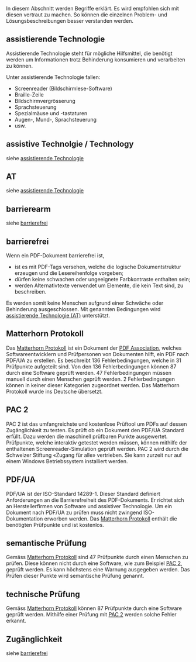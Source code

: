 In diesem Abschnitt werden Begriffe erklärt. Es wird empfohlen sich mit diesen vertraut zu machen. So können die einzelnen Problem- und Lösungsbeschreibungen besser verstanden werden.

## assistierende Technologie

Assistierende Technologie steht für mögliche Hilfsmittel, die benötigt werden um Informationen trotz Behinderung konsumieren und verarbeiten zu können.

Unter assistierende Technologie fallen:

* Screenreader \(Bildschirmlese-Software\)
* Braille-Zeile
* Bildschirmvergrösserung
* Sprachsteuerung
* Spezialmäuse und -tastaturen
* Augen-, Mund-, Sprachsteuerung 
* usw.

## assistive Technolgie / Technology

siehe [assistierende Technologie](#assistierende-technologie)

## AT

siehe [assistierende Technologie](#assistierende-technologie)

## barrierearm

siehe [barrierefrei](#barrierefrei)

## barrierefrei

Wenn ein PDF-Dokument barrierefrei ist,

* ist es mit PDF-Tags versehen, welche die logische Dokumentstruktur erzeugen und die Lesereihenfolge vorgeben; 
* dürfen keine schwachen oder ungeeignete Farbkontraste enthalten sein;
* werden Alternativtexte verwendet um Elemente, die kein Text sind, zu beschreiben.

Es werden somit keine Menschen aufgrund einer Schwäche oder Behinderung ausgeschlossen. Mit genannten Bedingungen wird [assistierende Technologie \(AT\)](#assistierende-technologie) unterstützt.

## Matterhorn Protokoll

Das [Matterhorn Protokoll](https://www.pdfa.org/publication/matterhorn-protokoll-1-02-deutsche-uebersetzung/?lang=de) ist ein Dokument der [PDF Association](https://www.pdfa.org/pdf-association/?lang=de), welches Softwareentwicklern und Prüfpersonen von Dokumenten hilft, ein PDF nach PDF/UA zu erstellen. Es beschreibt 136 Fehlerbedingungen, welche in 31 Prüfpunkte aufgeteilt sind. Von den 136 Fehlerbedingungen können 87 durch eine Software geprüft werden. 47 Fehlerbedingungen müssen manuell durch einen Menschen geprüft werden. 2 Fehlerbedingungen können in keiner dieser Kategorien zugeordnet werden. Das Matterhorn Protokoll wurde ins Deutsche übersetzt.

## PAC 2

PAC 2 ist das umfangreichste und kostenlose Prüftool um PDFs auf dessen Zugänglichkeit zu testen. Es prüft ob ein Dokument den PDF/UA Standard erfüllt. Dazu werden die maschinell prüfbaren Punkte ausgewertet. Prüfpunkte, welche interaktiv getestet werden müssen, können mithilfe der enthaltenen Screenreader-Simulation geprüft werden. PAC 2 wird durch die Schweizer Stiftung «Zugang für alle» vertrieben. Sie kann zurzeit nur auf einem Windows Betriebssystem installiert werden.

## PDF/UA

PDF/UA ist der ISO-Standard 14289-1. Dieser Standard definiert Anforderungen an die Barrierefreiheit des PDF-Dokuments. Er richtet sich an Herstellerfirmen von Software und assistiver Technologie. Um ein Dokument nach PDF/UA zu prüfen muss nicht zwingend ISO-Dokumentation erworben werden. Das [Matterhorn Protokoll](#matterhorn-protokoll) enthält die benötigten Prüfpunkte und ist kostenlos.

## semantische Prüfung
Gemäss [Matterhorn Protokoll](#matterhorn-protokoll) sind 47 Prüfpunkte durch einen Menschen zu prüfen. Diese können nicht durch eine Software, wie zum Beispiel [PAC 2](#pac2), geprüft werden. Es kann höchstens eine Warnung ausgegeben werden. Das Prüfen dieser Punkte wird semantische Prüfung genannt.

## technische Prüfung
Gemäss [Matterhorn Protokoll](#matterhorn-protokoll) können 87 Prüfpunkte durch eine Software geprüft werden. Mithilfe einer Prüfung mit [PAC 2](#pac2) werden solche Fehler erkannt.

## Zugänglichkeit

siehe [barrierefrei](#barrierefrei)

